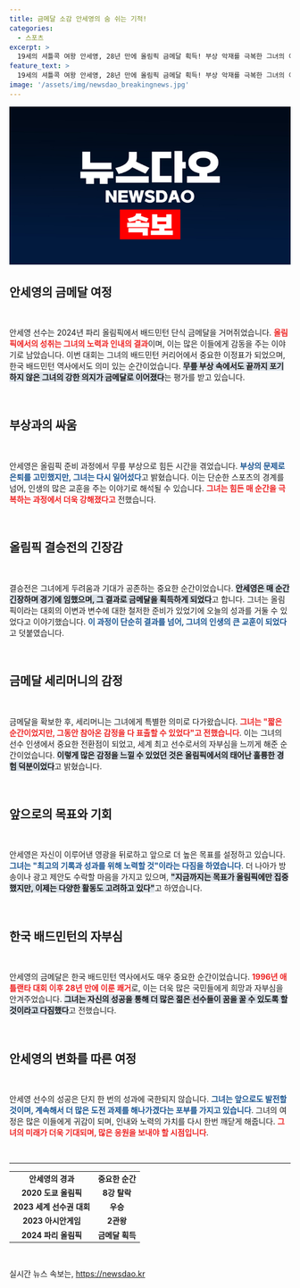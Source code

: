 ```yaml
---
title: 금메달 소감 안세영의 숨 쉬는 기적!
categories:
  - 스포츠
excerpt: >
  19세의 셔틀콕 여왕 안세영, 28년 만에 올림픽 금메달 획득! 부상 악재를 극복한 그녀의 이야기는 감동을 자아내며, 샴페인으로 축하할 준비가 되어 있다. 클릭하고 그녀의 성공 비결을 확인해보세요!
feature_text: >
  19세의 셔틀콕 여왕 안세영, 28년 만에 올림픽 금메달 획득! 부상 악재를 극복한 그녀의 이야기는 감동을 자아내며, 샴페인으로 축하할 준비가 되어 있다. 클릭하고 그녀의 성공 비결을 확인해보세요!
image: '/assets/img/newsdao_breakingnews.jpg'
---
```


<p><img src="/assets/img/newsdao_breakingnews.jpg" alt="pcversion 속보" /></p>

<h2 data-ke-size="size26">안세영의 금메달 여정</h2>

<p data-ke-size="size16">&nbsp;</p>

<p>안세영 선수는 2024년 파리 올림픽에서 배드민턴 단식 금메달을 거머쥐었습니다. <b><span style="color: #ee2323;">올림픽에서의 성취는 그녀의 노력과 인내의 결과</span></b>이며, 이는 많은 이들에게 감동을 주는 이야기로 남았습니다. 이번 대회는 그녀의 배드민턴 커리어에서 중요한 이정표가 되었으며, 한국 배드민턴 역사에서도 의미 있는 순간이었습니다. <b><span style="background-color: #21538527;">무릎 부상 속에서도 끝까지 포기하지 않은 그녀의 강한 의지가 금메달로 이어졌다</span></b>는 평가를 받고 있습니다. </p>

<p data-ke-size="size16">&nbsp;</p>

<h2 data-ke-size="size26">부상과의 싸움</h2>

<p data-ke-size="size16">&nbsp;</p>

<p>안세영은 올림픽 준비 과정에서 무릎 부상으로 힘든 시간을 겪었습니다. <b><span style="color: #1a5490;">부상의 문제로 은퇴를 고민했지만, 그녀는 다시 일어섰다</span></b>고 밝혔습니다. 이는 단순한 스포츠의 경계를 넘어, 인생의 많은 교훈을 주는 이야기로 해석될 수 있습니다. <b><span style="color: #ee2323;">그녀는 힘든 매 순간을 극복하는 과정에서 더욱 강해졌다고</span></b> 전했습니다.</p>

<p data-ke-size="size16">&nbsp;</p>

<h2 data-ke-size="size26">올림픽 결승전의 긴장감</h2>

<p data-ke-size="size16">&nbsp;</p>

<p>결승전은 그녀에게 두려움과 기대가 공존하는 중요한 순간이었습니다. <b><span style="background-color: #21538527;">안세영은 매 순간 긴장하며 경기에 임했으며, 그 결과로 금메달을 획득하게 되었다</span></b>고 합니다. 그녀는 올림픽이라는 대회의 이변과 변수에 대한 철저한 준비가 있었기에 오늘의 성과를 거둘 수 있었다고 이야기했습니다. <b><span style="color: #1a5490;">이 과정이 단순히 결과를 넘어, 그녀의 인생의 큰 교훈이 되었다</span></b>고 덧붙였습니다.</p>

<p data-ke-size="size16">&nbsp;</p>

<h2 data-ke-size="size26">금메달 세리머니의 감정</h2>

<p data-ke-size="size16">&nbsp;</p>

<p>금메달을 확보한 후, 세리머니는 그녀에게 특별한 의미로 다가왔습니다. <b><span style="color: #ee2323;">그녀는 "짧은 순간이었지만, 그동안 참아온 감정을 다 표출할 수 있었다"고 전했습니다</span></b>. 이는 그녀의 선수 인생에서 중요한 전환점이 되었고, 세계 최고 선수로서의 자부심을 느끼게 해준 순간이었습니다. <b><span style="background-color: #21538527;">이렇게 많은 감정을 느낄 수 있었던 것은 올림픽에서의 태어난 훌륭한 경험 덕분이었다</span></b>고 밝혔습니다.</p>

<p data-ke-size="size16">&nbsp;</p>

<h2 data-ke-size="size26">앞으로의 목표와 기회</h2>

<p data-ke-size="size16">&nbsp;</p>

<p>안세영은 자신이 이루어낸 영광을 뒤로하고 앞으로 더 높은 목표를 설정하고 있습니다. <b><span style="color: #1a5490;">그녀는 "최고의 기록과 성과를 위해 노력할 것"이라는 다짐을 하였습니다</span></b>. 더 나아가 방송이나 광고 제안도 수락할 마음을 가지고 있으며, <b><span style="background-color: #21538527;">"지금까지는 목표가 올림픽에만 집중했지만, 이제는 다양한 활동도 고려하고 있다"</span></b>고 하였습니다. </p>

<p data-ke-size="size16">&nbsp;</p>

<h2 data-ke-size="size26">한국 배드민턴의 자부심</h2>

<p data-ke-size="size16">&nbsp;</p>

<p>안세영의 금메달은 한국 배드민턴 역사에서도 매우 중요한 순간이었습니다. <b><span style="color: #ee2323;">1996년 애틀랜타 대회 이후 28년 만에 이룬 쾌거</span></b>로, 이는 더욱 많은 국민들에게 희망과 자부심을 안겨주었습니다. <b><span style="background-color: #21538527;">그녀는 자신의 성공을 통해 더 많은 젊은 선수들이 꿈을 꿀 수 있도록 할 것이라고 다짐했다</span></b>고 전했습니다.</p>

<p data-ke-size="size16">&nbsp;</p>

<h2 data-ke-size="size26">안세영의 변화를 따른 여정</h2>

<p data-ke-size="size16">&nbsp;</p>

<p>안세영 선수의 성공은 단지 한 번의 성과에 국한되지 않습니다. <b><span style="color: #1a5490;">그녀는 앞으로도 발전할 것이며, 계속해서 더 많은 도전 과제를 해나가겠다는 포부를 가지고 있습니다</span></b>. 그녀의 여정은 많은 이들에게 귀감이 되며, 인내와 노력의 가치를 다시 한번 깨닫게 해줍니다. <b><span style="color: #ee2323;">그녀의 미래가 더욱 기대되며, 많은 응원을 보내야 할 시점입니다</span></b>.</p>

<p data-ke-size="size16">&nbsp;</p>

<hr>

<table style="width: 100%;">
  <tr>
    <td style="text-align: center; height: 17px;"><b>안세영의 경과</b></td>
    <td style="text-align: center; height: 17px;"><b>중요한 순간</b></td>
  </tr>
  <tr>
    <td style="text-align: center; height: 17px;"><b>2020 도쿄 올림픽</b></td>
    <td style="text-align: center; height: 17px;"><b>8강 탈락</b></td>
  </tr>
  <tr>
    <td style="text-align: center; height: 17px;"><b>2023 세계 선수권 대회</b></td>
    <td style="text-align: center; height: 17px;"><b>우승</b></td>
  </tr>
  <tr>
    <td style="text-align: center; height: 17px;"><b>2023 아시안게임</b></td>
    <td style="text-align: center; height: 17px;"><b>2관왕</b></td>
  </tr>
  <tr>
    <td style="text-align: center; height: 17px;"><b>2024 파리 올림픽</b></td>
    <td style="text-align: center; height: 17px;"><b>금메달 획득</b></td>
  </tr>
</table>

<p data-ke-size="size16">&nbsp;</p>
실시간 뉴스 속보는, <a href="https://newsdao.kr" rel="dofollow">https://newsdao.kr</a>


